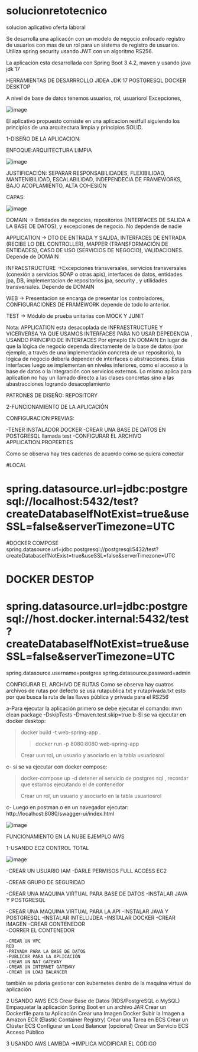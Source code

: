 # solucionretotecnico

solucion aplicativo oferta laboral

Se desarrolla una aplicacón con un modelo de negocio enfocado registro de usuarios con mas de un rol para un sistema de registro  de usuarios. Utiliza spring security
usando JWT con un algoritmo RS256.

La aplicación esta desarrollada con Spring Boot 3.4.2, maven y usando java jdk 17


HERRAMIENTAS DE DESARRROLLO
JIDEA
JDK 17
POSTGRESQL
DOCKER DESKTOP

A nivel de base  de datos tenemos
usuarios,
rol,
usuariorol
Excepciones,

![image](https://github.com/user-attachments/assets/fff353cc-c9b0-4563-b7c3-b68233993243)


El aplicativo propuesto consiste en una aplicacion restfull siguiendo los principios de una arquitectura limpia y principios SOLID.



1-DISEÑO DE LA APLICACION:


ENFOQUE:ARQUITECTURA LIMPIA

![image](https://github.com/user-attachments/assets/9443afc1-0931-4506-8c9e-da213fdd4fa0)

JUSTIFICACIÓN: SEPARAR RESPONSABILIDADES, FLEXIBILIDAD, MANTENIBILIDAD, ESCALABILIDAD, INDEPENDECIA DE FRAMEWORKS, BAJO ACOPLAMIENTO, ALTA COHESIÓN


CAPAS: 


![image](https://github.com/user-attachments/assets/90330006-d353-4322-b1d3-c590104ff48f)


DOMAIN -> Entidades de negocios, repositorios (INTERFACES DE SALIDA A LA BASE DE DATOS), y excepciones de negocio. No depdende de nadie

APPLICATION -> DTO DE ENTRADA Y SALIDA, INTERFACES DE ENTRADA (RECIBE LO DEL CONTROLLER), MAPPER (TRANSFORMACIÓN DE ENTIDADES), CASO DE USO (SERVICIOS DE NEGOCIO), VALIDACIONES. Depende de DOMAIN

INFRAESTRUCTURE ->Excepciones transversales, servicios transversales (conexión a servicios SOAP o otras apis), interfaces de datos, entidades jpa, DB,  implementacion de repositorios jpa, security , y utilidades transversales. Depende de DOMAIN 

WEB -> Presentacion se encarga de presentar los controladores, CONFIGURACIONES DE FRAMEWORK depende de todo lo anterior.

TEST -> Módulo de prueba unitarias con MOCK Y JUNIT

Nota: APPLICATION esta desacoplada de INFRAESTRUCTURE Y VICERVERSA YA QUE USAMOS INTERFACES PARA NO USAR DEPEDENCIA , USANDO PRINCIPIO DE INTERFACES Por ejmeplo EN DOMAIN En lugar de que la lógica de negocio dependa directamente de la base de datos (por ejemplo, a través de una implementación concreta de un repositorio), la lógica de negocio debería depender de interfaces o abstracciones. Estas interfaces luego se implementan en niveles inferiores, como el acceso a la base de datos o la integración con servicios externos. Lo mismo aplica para aplication no hay un llamado directo a las clases concretas sino a las abastracciones logrando desacoplamiento


PATRONES DE DISEÑO: REPOSITORY

2-FUNCIONAMIENTO DE LA APLICACIÓN

CONFIGURACION PREVIAS:

-TENER INSTALADOR DOCKER
-CREAR UNA BASE DE DATOS EN POSTGRESQL llamada test
-CONFIGURAR EL ARCHIVO APPLICATION.PROPERTIES 

Como se observa hay tres cadenas de acuerdo como se quiera conectar

#LOCAL
# spring.datasource.url=jdbc:postgresql://localhost:5432/test?createDatabaseIfNotExist=true&useSSL=false&serverTimezone=UTC
#DOCKER COMPOSE
spring.datasource.url=jdbc:postgresql://postgresql:5432/test?createDatabaseIfNotExist=true&useSSL=false&serverTimezone=UTC
# DOCKER DESTOP
# spring.datasource.url=jdbc:postgresql://host.docker.internal:5432/test?createDatabaseIfNotExist=true&useSSL=false&serverTimezone=UTC
spring.datasource.username=postgres
spring.datasource.password=admin

CONFIGURAR EL ARCHIVO DE RUTAS
Como se observa hay cuatros archivos de rutas por defecto se usa rutapublica.txt y rutaprivada.txt esto por que busca la ruta de las llaves pública y privada para el RS256

a-Para ejecutar la aplicación primero se debe ejecutar el comando: mvn clean package -DskipTests -Dmaven.test.skip=true 
b-Si se va ejecutar en docker desktop: 
> docker build -t web-spring-app .
> >docker run -p 8080:8080 web-spring-app
> >
> Crear uun rol, un usuario y asociarlo en la tabla usuariosrol

c- si se va ejecutar con docker compose:
 > docker-compose up -d
 > detener el servicio de postgres sql , recordar que estamos ejecutando el de contenedor
> 
 > Crear un rol, un usuario y asociarlo en la tabla usuariosrol

 c- Luego en postman o en un navegador ejecutar: http://localhost:8080/swagger-ui/index.html

![image](https://github.com/user-attachments/assets/07644d76-27e4-42d5-b6b9-5675332e6cfa)

 
FUNCIONAMIENTO EN LA NUBE EJEMPLO AWS

1-USANDO EC2 CONTROL TOTAL


![image](https://github.com/user-attachments/assets/523f28a4-1b9d-4087-b43a-403f927f074d)


   -CREAR UN USUARIO IAM
   -DARLE PERMISOS FULL ACCESS EC2

   -CREAR GRUPO DE SEGURIDAD

  -CREAR UNA MAQUINA VIRTUAL PARA BASE DE DATOS
   -INSTALAR JAVA Y POSTGRESQL
   
   -CREAR UNA MAQUINA VIRTUAL PARA LA API
   -INSTALAR JAVA Y POSTGRESQL
   -INSTALAR INTELLIJDEA
   -INSTALAR DOCKER
   -CREAR IMAGEN
   -CREAR CONTENEDOR   
   -CORRER EL CONTENEDOR

    -CREAR UN VPC
    RED
    -PRIVADA PARA LA BASE DE DATOS
    -PUBLICAR PARA LA APLICACIÓN
    -CREAR UN NAT GATEWAY
    -CREAR UN INTERNET GATEWAY
    -CREAR UN LOAD BALANCER

   también se pdoria gestionar con kubernetes dentro de la maquina virtual de aplicación

   2 USANDO AWS ECS
   Crear  Base de Datos (RDS/PostgreSQL o MySQL)
   Empaquetar la aplicación Spring Boot en un archivo JAR
   Crear un Dockerfile para tu Aplicación
   Crear una Imagen Docker
   Subir la Imagen a Amazon ECR (Elastic Container Registry)
   Crear una Tarea en ECS
   Crear un Clúster ECS
   Configurar un Load Balancer (opcional)
   Crear un Servicio ECS
   Acceso Público

   3 USANDO AWS LAMBDA ->IMPLICA MODIFICAR EL CODIGO


 







